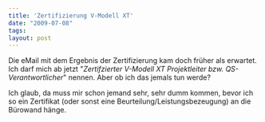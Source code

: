 ```yaml
---
title: 'Zertifizierung V-Modell XT'
date: "2009-07-08"
tags: 
layout: post
---
```

Die eMail mit dem Ergebnis der Zertifizierung kam doch fr&uuml;her als erwartet. Ich darf mich ab jetzt "<em>Zertifzierter V-Modell XT Projektleiter bzw. QS-Verantwortlicher</em>" nennen. Aber ob ich das jemals tun werde?<p />Ich glaub, da muss mir schon jemand sehr, sehr dumm kommen, bevor ich so ein Zertifikat (oder sonst eine Beurteilung/Leistungsbezeugung) an die B&uuml;rowand h&auml;nge.
